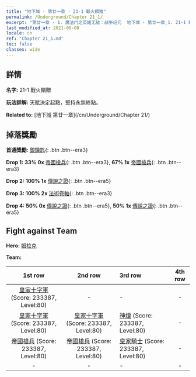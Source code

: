```yaml
---
title: "地下城 - 第廿一章 - 21-1 戰火饋贈"
permalink: /Underground/Chapter 21_1/
excerpt: "第廿一章 - 1. 魔法门之英雄无敌：战争纪元  地下城 - 第廿一章_1. 21-1 戰火饋贈"
last_modified_at: 2021-06-08
locale: cn
ref: "Chapter 21_1.md"
toc: false
classes: wide
---
```


## 詳情

 **名字:** 21-1 戰火饋贈

 **玩法詳解:**       天賦決定起點，堅持永無終點。

 **Related to:** [地下城 第廿一章](/cn/Underground/Chapter 21/)

## 掉落獎勵

 **首通獎勵:** [銀鑰匙](/cn/Items/con_693/){: .btn .btn--era3}

 **Drop 1:** **33% 0x** [帝國槍兵](/cn/Items/unt_190/){: .btn .btn--era3}, **67% 1x** [帝國槍兵](/cn/Items/unt_190/){: .btn .btn--era3}

 **Drop 2:** **100% 1x** [傳說之證](/cn/Items/mat_81/){: .btn .btn--era5}

 **Drop 3:** **100% 2x** [法術卷軸](/cn/Items/con_694/){: .btn .btn--era3}

 **Drop 4:** **50% 0x** [傳說之證](/cn/Items/mat_74/){: .btn .btn--era5}, **50% 1x** [傳說之證](/cn/Items/mat_74/){: .btn .btn--era5}


## Fight against Team
 **Hero:** [姆拉克](/cn/heroes/Mullich/)

 **Team:**


  | 1st row | 2nd row | 3rd row | 4th row |
  |:----:|:----:|:----|:----:|
  | [皇家十字軍](/cn/units/Swordsman/) (Score: 233387, Level:80)  | - | - | - |
  | [皇家十字軍](/cn/units/Swordsman/) (Score: 233387, Level:80)  | [皇家十字軍](/cn/units/Swordsman/) (Score: 233387, Level:80)  | [神燈](/cn/units/Genie/) (Score: 233387, Level:80)  | - |
  | [帝國槍兵](/cn/units/Pikeman/) (Score: 233387, Level:80)  | [帝國槍兵](/cn/units/Pikeman/) (Score: 233387, Level:80)  | [皇家騎士](/cn/units/Cavalier/) (Score: 233387, Level:80)  | - |
  | - | - | - | - |


